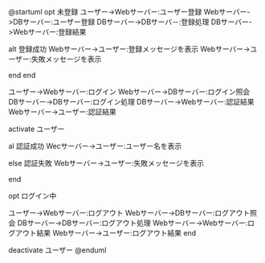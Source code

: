 
@startuml
opt 未登録
ユーザー->Webサーバー:ユーザー登録
Webサーバー->DBサーバー:ユーザー登録
DBサーバー->DBサーバ－:登録処理
DBサーバー->Webサーバー:登録結果

alt 登録成功
Webサーバー->ユーザー:登録メッセージを表示
Webサーバー->ユーザー:失敗メッセージを表示

end
end

ユーザー->Webサーバー:ログイン
Webサーバー->DBサーバー:ログイン照会
DBサーバー->DBサーバー:ログイン処理
DBサーバー->Webサーバー:認証結果
Webサーバー->ユーザー:認証結果

activate ユーザー

al 認証成功
Wecサーバー->ユーザー:ユーザー名を表示

else 認証失敗
Webサーバー->ユーザー:失敗メッセージを表示

end

opt ログイン中

ユーザー->Webサーバー:ログアウト
Webサーバー->DBサーバー:ログアウト照会
DBサーバー->DBサーバー:ログアウト処理
Webサーバー->Webサーバー:ログアウト結果
Webサーバー->ユーザー:ログアウト結果
end

deactivate ユーザー
@enduml
